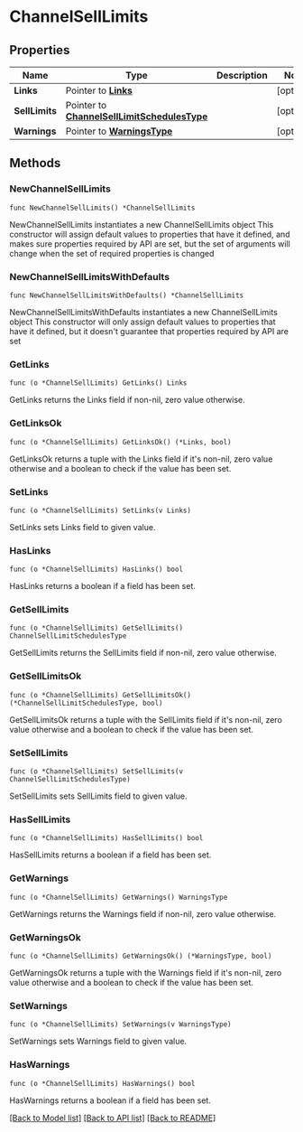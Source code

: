 # ChannelSellLimits

## Properties

Name | Type | Description | Notes
------------ | ------------- | ------------- | -------------
**Links** | Pointer to [**Links**](Links.md) |  | [optional] 
**SellLimits** | Pointer to [**ChannelSellLimitSchedulesType**](ChannelSellLimitSchedulesType.md) |  | [optional] 
**Warnings** | Pointer to [**WarningsType**](WarningsType.md) |  | [optional] 

## Methods

### NewChannelSellLimits

`func NewChannelSellLimits() *ChannelSellLimits`

NewChannelSellLimits instantiates a new ChannelSellLimits object
This constructor will assign default values to properties that have it defined,
and makes sure properties required by API are set, but the set of arguments
will change when the set of required properties is changed

### NewChannelSellLimitsWithDefaults

`func NewChannelSellLimitsWithDefaults() *ChannelSellLimits`

NewChannelSellLimitsWithDefaults instantiates a new ChannelSellLimits object
This constructor will only assign default values to properties that have it defined,
but it doesn't guarantee that properties required by API are set

### GetLinks

`func (o *ChannelSellLimits) GetLinks() Links`

GetLinks returns the Links field if non-nil, zero value otherwise.

### GetLinksOk

`func (o *ChannelSellLimits) GetLinksOk() (*Links, bool)`

GetLinksOk returns a tuple with the Links field if it's non-nil, zero value otherwise
and a boolean to check if the value has been set.

### SetLinks

`func (o *ChannelSellLimits) SetLinks(v Links)`

SetLinks sets Links field to given value.

### HasLinks

`func (o *ChannelSellLimits) HasLinks() bool`

HasLinks returns a boolean if a field has been set.

### GetSellLimits

`func (o *ChannelSellLimits) GetSellLimits() ChannelSellLimitSchedulesType`

GetSellLimits returns the SellLimits field if non-nil, zero value otherwise.

### GetSellLimitsOk

`func (o *ChannelSellLimits) GetSellLimitsOk() (*ChannelSellLimitSchedulesType, bool)`

GetSellLimitsOk returns a tuple with the SellLimits field if it's non-nil, zero value otherwise
and a boolean to check if the value has been set.

### SetSellLimits

`func (o *ChannelSellLimits) SetSellLimits(v ChannelSellLimitSchedulesType)`

SetSellLimits sets SellLimits field to given value.

### HasSellLimits

`func (o *ChannelSellLimits) HasSellLimits() bool`

HasSellLimits returns a boolean if a field has been set.

### GetWarnings

`func (o *ChannelSellLimits) GetWarnings() WarningsType`

GetWarnings returns the Warnings field if non-nil, zero value otherwise.

### GetWarningsOk

`func (o *ChannelSellLimits) GetWarningsOk() (*WarningsType, bool)`

GetWarningsOk returns a tuple with the Warnings field if it's non-nil, zero value otherwise
and a boolean to check if the value has been set.

### SetWarnings

`func (o *ChannelSellLimits) SetWarnings(v WarningsType)`

SetWarnings sets Warnings field to given value.

### HasWarnings

`func (o *ChannelSellLimits) HasWarnings() bool`

HasWarnings returns a boolean if a field has been set.


[[Back to Model list]](../README.md#documentation-for-models) [[Back to API list]](../README.md#documentation-for-api-endpoints) [[Back to README]](../README.md)


